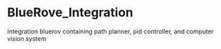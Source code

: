 # BlueRove_Integration
Integration bluerov containing path planner, pid controller, and computer vision system
